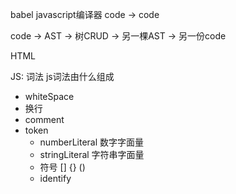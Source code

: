 babel javascript编译器 code -> code

code -> AST -> 树CRUD -> 另一棵AST -> 另一份code

HTML 

JS: 词法
js词法由什么组成
- whiteSpace
- 换行
- comment
- token
  - numberLiteral  数字字面量
  - stringLiteral  字符串字面量
  - 符号 [] {} ()
  - identify 
